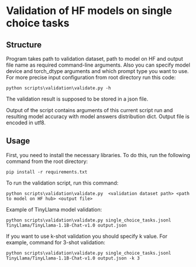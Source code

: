 # Validation of HF models on single choice tasks

## Structure

Program takes path to validation dataset, path to model on HF and output file name
as required command-line arguments. Also you can specify model device and torch_dtype arguments and
which prompt type you want to use. For more precise input configuration from root directory run this code:

`python scripts\validation\validate.py -h`

The validation result is supposed to be stored in a json file.

Output of the script contains arguments of this current script run and resulting model accuracy with model answers distribution dict.
Output file is encoded in utf8.

## Usage

First, you need to install the necessary libraries. To do this, run the following command from the root directory:

`pip install -r requirements.txt`

To run the validation script, run this command:

`python scripts\validation\validate.py  <validation dataset path> <path to model on HF hub> <output file>`

Example of TinyLlama model validation:

`python scripts\validation\validate.py single_choice_tasks.jsonl TinyLlama/TinyLlama-1.1B-Chat-v1.0 output.json`

If you want to use k-shot validation you should specify k value. For example, command for 3-shot validation:

`python scripts\validation\validate.py single_choice_tasks.jsonl TinyLlama/TinyLlama-1.1B-Chat-v1.0 output.json -k 3`
